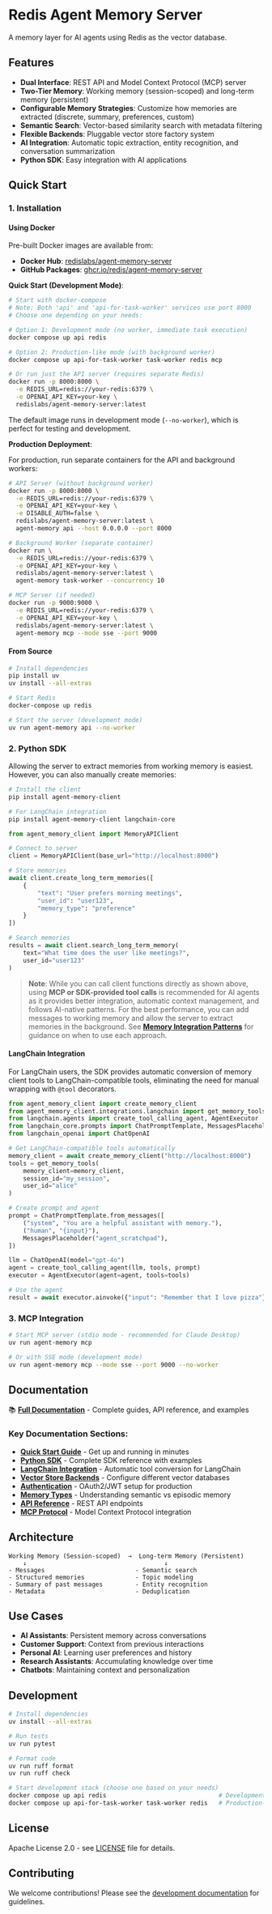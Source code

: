 # Redis Agent Memory Server

A memory layer for AI agents using Redis as the vector database.

## Features

- **Dual Interface**: REST API and Model Context Protocol (MCP) server
- **Two-Tier Memory**: Working memory (session-scoped) and long-term memory (persistent)
- **Configurable Memory Strategies**: Customize how memories are extracted (discrete, summary, preferences, custom)
- **Semantic Search**: Vector-based similarity search with metadata filtering
- **Flexible Backends**: Pluggable vector store factory system
- **AI Integration**: Automatic topic extraction, entity recognition, and conversation summarization
- **Python SDK**: Easy integration with AI applications

## Quick Start

### 1. Installation

#### Using Docker

Pre-built Docker images are available from:
- **Docker Hub**: [redislabs/agent-memory-server](https://hub.docker.com/r/redislabs/agent-memory-server)
- **GitHub Packages**: [ghcr.io/redis/agent-memory-server](https://github.com/redis/agent-memory-server/pkgs/container/agent-memory-server)

**Quick Start (Development Mode)**:
```bash
# Start with docker-compose
# Note: Both 'api' and 'api-for-task-worker' services use port 8000
# Choose one depending on your needs:

# Option 1: Development mode (no worker, immediate task execution)
docker compose up api redis

# Option 2: Production-like mode (with background worker)
docker compose up api-for-task-worker task-worker redis mcp

# Or run just the API server (requires separate Redis)
docker run -p 8000:8000 \
  -e REDIS_URL=redis://your-redis:6379 \
  -e OPENAI_API_KEY=your-key \
  redislabs/agent-memory-server:latest
```

The default image runs in development mode (`--no-worker`), which is perfect for testing and development.

**Production Deployment**:

For production, run separate containers for the API and background workers:

```bash
# API Server (without background worker)
docker run -p 8000:8000 \
  -e REDIS_URL=redis://your-redis:6379 \
  -e OPENAI_API_KEY=your-key \
  -e DISABLE_AUTH=false \
  redislabs/agent-memory-server:latest \
  agent-memory api --host 0.0.0.0 --port 8000

# Background Worker (separate container)
docker run \
  -e REDIS_URL=redis://your-redis:6379 \
  -e OPENAI_API_KEY=your-key \
  redislabs/agent-memory-server:latest \
  agent-memory task-worker --concurrency 10

# MCP Server (if needed)
docker run -p 9000:9000 \
  -e REDIS_URL=redis://your-redis:6379 \
  -e OPENAI_API_KEY=your-key \
  redislabs/agent-memory-server:latest \
  agent-memory mcp --mode sse --port 9000
```

#### From Source

```bash
# Install dependencies
pip install uv
uv install --all-extras

# Start Redis
docker-compose up redis

# Start the server (development mode)
uv run agent-memory api --no-worker
```

### 2. Python SDK

Allowing the server to extract memories from working memory is easiest. However, you can also manually create memories:

```bash
# Install the client
pip install agent-memory-client

# For LangChain integration
pip install agent-memory-client langchain-core
```

```python
from agent_memory_client import MemoryAPIClient

# Connect to server
client = MemoryAPIClient(base_url="http://localhost:8000")

# Store memories
await client.create_long_term_memories([
    {
        "text": "User prefers morning meetings",
        "user_id": "user123",
        "memory_type": "preference"
    }
])

# Search memories
results = await client.search_long_term_memory(
    text="What time does the user like meetings?",
    user_id="user123"
)
```

> **Note**: While you can call client functions directly as shown above, using **MCP or SDK-provided tool calls** is recommended for AI agents as it provides better integration, automatic context management, and follows AI-native patterns. For the best performance, you can add messages to working memory and allow the server to extract memories in the background. See **[Memory Integration Patterns](https://redis.github.io/agent-memory-server/memory-integration-patterns/)** for guidance on when to use each approach.


#### LangChain Integration

For LangChain users, the SDK provides automatic conversion of memory client tools to LangChain-compatible tools, eliminating the need for manual wrapping with `@tool` decorators.

```python
from agent_memory_client import create_memory_client
from agent_memory_client.integrations.langchain import get_memory_tools
from langchain.agents import create_tool_calling_agent, AgentExecutor
from langchain_core.prompts import ChatPromptTemplate, MessagesPlaceholder
from langchain_openai import ChatOpenAI

# Get LangChain-compatible tools automatically
memory_client = await create_memory_client("http://localhost:8000")
tools = get_memory_tools(
    memory_client=memory_client,
    session_id="my_session",
    user_id="alice"
)

# Create prompt and agent
prompt = ChatPromptTemplate.from_messages([
    ("system", "You are a helpful assistant with memory."),
    ("human", "{input}"),
    MessagesPlaceholder("agent_scratchpad"),
])

llm = ChatOpenAI(model="gpt-4o")
agent = create_tool_calling_agent(llm, tools, prompt)
executor = AgentExecutor(agent=agent, tools=tools)

# Use the agent
result = await executor.ainvoke({"input": "Remember that I love pizza"})
```

### 3. MCP Integration

```bash
# Start MCP server (stdio mode - recommended for Claude Desktop)
uv run agent-memory mcp

# Or with SSE mode (development mode)
uv run agent-memory mcp --mode sse --port 9000 --no-worker
```

## Documentation

📚 **[Full Documentation](https://redis.github.io/agent-memory-server/)** - Complete guides, API reference, and examples

### Key Documentation Sections:

- **[Quick Start Guide](https://redis.github.io/agent-memory-server/quick-start/)** - Get up and running in minutes
- **[Python SDK](https://redis.github.io/agent-memory-server/python-sdk/)** - Complete SDK reference with examples
- **[LangChain Integration](https://redis.github.io/agent-memory-server/langchain-integration/)** - Automatic tool conversion for LangChain
- **[Vector Store Backends](https://redis.github.io/agent-memory-server/vector-store-backends/)** - Configure different vector databases
- **[Authentication](https://redis.github.io/agent-memory-server/authentication/)** - OAuth2/JWT setup for production
- **[Memory Types](https://redis.github.io/agent-memory-server/memory-types/)** - Understanding semantic vs episodic memory
- **[API Reference](https://redis.github.io/agent-memory-server/api/)** - REST API endpoints
- **[MCP Protocol](https://redis.github.io/agent-memory-server/mcp/)** - Model Context Protocol integration

## Architecture

```
Working Memory (Session-scoped)  →  Long-term Memory (Persistent)
    ↓                                      ↓
- Messages                         - Semantic search
- Structured memories              - Topic modeling
- Summary of past messages         - Entity recognition
- Metadata                         - Deduplication
```

## Use Cases

- **AI Assistants**: Persistent memory across conversations
- **Customer Support**: Context from previous interactions
- **Personal AI**: Learning user preferences and history
- **Research Assistants**: Accumulating knowledge over time
- **Chatbots**: Maintaining context and personalization

## Development

```bash
# Install dependencies
uv install --all-extras

# Run tests
uv run pytest

# Format code
uv run ruff format
uv run ruff check

# Start development stack (choose one based on your needs)
docker compose up api redis                               # Development mode
docker compose up api-for-task-worker task-worker redis   # Production-like mode
```
## License

Apache License 2.0 - see [LICENSE](LICENSE) file for details.

## Contributing

We welcome contributions! Please see the [development documentation](docs/development.md) for guidelines.

